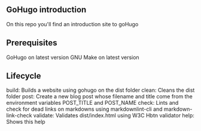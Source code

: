 ## GoHugo introduction

On this repo you'll find an introduction site to goHugo

## Prerequisites

GoHugo on latest version
GNU Make on latest version

## Lifecycle
build: Builds a website using gohugo on the dist folder
clean: Cleans the dist folder
post: Create a new blog post whose filename and title come from the environment variables POST_TITLE and POST_NAME
check:   Lints and check for dead links on markdowns using markdownlint-cli and markdown-link-check
validate:  Validates dist/index.html using W3C Hbtn validator
help: Shows this help
